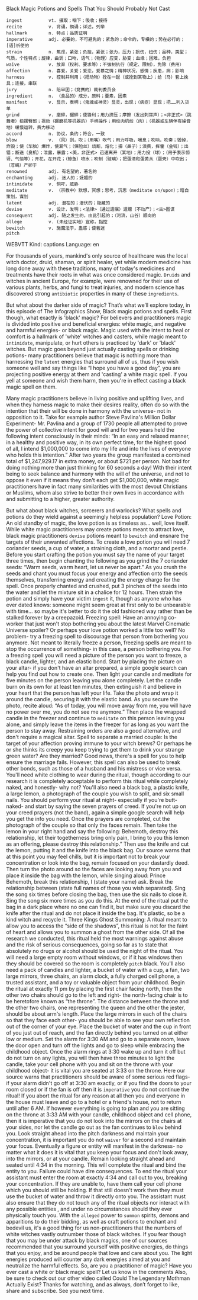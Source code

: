 Black Magic Potions and Spells That You Should Probably Not Cast

```
ingest          vt. 摄取；咽下；吸收；接待
recite          v. 背诵，朗诵；详述，列举
hallmark        n. 特点；品质证明
imperative      adj. 必要的，不可避免的；紧急的；命令的，专横的；势在必行的；[语]祈使的
strain          n. 焦虑，紧张；负担，紧张；张力，压力；损伤，扭伤；品种，类型；气质，个性特点；旋律，曲调；口吻，语气；（物理）应变，胁变；血缘；困难，负担
waive           v. 放弃（权利、要求等）；不强制执行（规定、限制），免除（费用）
affection       n. 喜爱，关爱；爱恋，爱慕之情；精神状况，感情；疾患，病；影响
harness         v. 控制并利用；（把动物）拴在一起（或拴到某物上）；给（马）套上挽具；连接，串联
jury            n. 陪审团；（竞赛的）裁判委员会
ingredient      n. （食品的）成分，原料；要素，因素
manifest        v. 显示，表明；（鬼魂或神灵）显灵，出现；（病症）显现；把……列入货单
grind           v. 磨碎，碾碎；使锋利；用力挤压；摩擦（发出刺耳声）；<非正式>（跳舞者）扭摆臀部；摇动（碾磨机等机器的）手柄操作；用绞肉机绞（肉）；（机器或车辆伴有噪音地）缓慢运转，费力移动
accord          n. 协议，条约；符合，一致
blow            v. （风）刮，吹；（用嘴）吹气；用力呼吸，喘息；吹响，吹奏；毁掉，炸毁；使（车胎）爆炸，使漏气；（保险丝）烧断，熔化；擤（鼻子）；浪费，挥霍（金钱）；出错；断送（良机）；泄露，暴露；<美，非正式> 迅速离开（某地）；用力投（球）；（用于表示惊讶、气恼等）；开花，在开花；（鲸鱼）喷水；吹制（玻璃）；把蛋清和蛋黄从（蛋壳）中吹出；（苍蝇）产卵于
renowned        adj. 有名望的，著名的
enchanting      adj. 迷人的；妩媚的
intimidate      v. 恫吓，威胁
meditate        v. （宗教中）默想，冥想；思考，沉思（meditate on/upon）；暗自策划，谋划
latent          adj. 潜在的；潜伏的；隐藏的
devise          v. 设计，发明；<法律>（通过遗嘱）遗赠（不动产）；<古>图谋
consequent      adj. 随之发生的，由此引起的；（河流，山谷）顺向的
allege          v. (未经证实地）宣称，指控
bewitch         v. 施魔法于，蛊惑；使着迷
pitch  
```

WEBVTT Kind: captions Language: en 

For thousands of years, mankind's only source of healthcare was the local witch doctor, druid, shaman, or spirit healer, yet while modern medicine has long done away with these traditions, many of today's medicines and treatments have their roots in what was once considered magic. `Druids` and witches in ancient Europe, for example, were renowned for their use of various plants, herbs, and fungi to treat injuries, and modern science has discovered strong `antibiotic` properties in many of these `ingredients`. 

But what about the darker side of magic? That’s what we’ll explore today, in this episode of The Infographics Show, Black magic potions and spells. First though, what exactly is 'black' magic? For believers and practitioners magic is divided into positive and beneficial energies: white magic, and negative and harmful energies- or black magic. Magic used with the intent to heal or comfort is a hallmark of 'white' witches and casters, while magic meant to `intimidate`, manipulate, or hurt others is practiced by 'dark' or 'black' witches. But magic goes beyond just actually casting spells or drinking potions- many practitioners believe that magic is nothing more than harnessing the `latent` energies that surround all of us, thus if you wish someone well and say things like “I hope you have a good day”, you are projecting positive energy at them and 'casting' a white magic spell. If you yell at someone and wish them harm, then you're in effect casting a black magic spell on them. 

Many magic practitioners believe in living positive and uplifting lives, and when they harness magic to make their desires reality, often do so with the intention that their will be done in harmony with the universe- not in opposition to it. Take for example author Steve Pavlina's Million Dollar Experiment- Mr. Pavlina and a group of 1730 people all attempted to prove the power of collective intent for good will and for two years held the following intent consciously in their minds: “In an easy and relaxed manner, in a healthy and positive way, in its own perfect time, for the highest good of all, I intend $1,000,000 to come into my life and into the lives of everyone who holds this intention.” After two years the group manifested a combined total of $1,247,929.17 in extra money, or about $721 per person. Not bad for doing nothing more than just thinking for 60 seconds a day! With their intent being to seek balance and harmony with the will of the universe, and not to oppose it even if it means they don't each get $1,000,000, white magic practitioners have in fact many similarities with the most devout Christians or Muslims, whom also strive to better their own lives in accordance with and submitting to a higher, greater authority. 

But what about black witches, sorcerers and warlocks? What spells and potions do they wield against a seemingly helpless population? Love Potion: An old standby of magic, the love potion is as timeless as... well, love itself. While white magic practitioners may create potions meant to attract love, black magic practitioners `devise` potions meant to `bewitch` and ensnare the targets of their unwanted affections. To create a love potion you will need 7 coriander seeds, a cup of water, a straining cloth, and a mortar and pestle. Before you start crafting the potion you must say the name of your target three times, then begin chanting the following as you grind the 7 coriander seeds: “Warm seeds, warm heart, let us never be apart.” As you crush the seeds and chant you must focus your energy and affection onto the seeds themselves, transferring energy and creating the energy charge for the spell. Once properly chanted and crushed, put 3 pinches of the seeds into the water and let the mixture sit in a chalice for 12 hours. Then strain the potion and simply have your victim `ingest` it, though as anyone who has ever dated knows: someone might seem great at first only to be unbearable with time... so maybe it's better to do it the old fashioned way rather than be stalked forever by a creepazoid. Freezing spell: Have an annoying co-worker that just won't stop bothering you about the latest Marvel Cinematic Universe spoiler? Or perhaps your love potion worked a little too well? No problem- try a freezing spell to discourage that person from bothering you anymore. Not meant to literally freeze a person, freezing spells are meant to stop the occurrence of something- in this case, a person bothering you. For a freezing spell you will need a picture of the person you want to freeze, a black candle, lighter, and an elastic bond. Start by placing the picture on your altar- if you don't have an altar prepared, a simple google search can help you find out how to create one. Then light your candle and meditate for five minutes on the person leaving you alone completely. Let the candle burn on its own for at least ten minutes, then extinguish it and believe in your heart that the person has left your life. Take the photo and wrap it around the candle, securing it with the elastic band. As you secure the photo, recite aloud: “As of today, you will move away from me, you will have no power over me, you do not see me anymore.” Then place the wrapped candle in the freezer and continue to `meditate` on this person leaving you alone, and simply leave the items in the freezer for as long as you want the person to stay away. Restraining orders are also a good alternative, and don't require a magical altar. Spell to separate a married couple: Is the target of your affection proving immune to your witch brews? Or perhaps he or she thinks its creepy you keep trying to get them to drink your strange green water? Are they married? Good news, there's a spell for you to help ensure the marriage fails. However, this spell can also be used to break other bonds, such as those of a husband and his mistress or vice versa. You'll need white clothing to wear during the ritual, though according to our research it is completely acceptable to perform this ritual while completely naked, and honestly- why not? You'll also need a black bag, a plastic knife, a large lemon, a photograph of the couple you wish to split, and six small nails. You should perform your ritual at night- especially if you're butt-naked- and start by saying the seven prayers of creed. If you're not up on your creed prayers (not the band), again a simple google search will help you get the info you need. Once the prayers are completed, cut the photograph of the couple so that only the faces remain. Then take the lemon in your right hand and say the following: Behemoth, destroy this relationship, let their togetherness bring only pain, I bring to you this lemon as an offering, please destroy this relationship.” Then use the knife and cut the lemon, putting it and the knife into the black bag. Our source warns that at this point you may feel chills, but it is important not to break your concentration or look into the bag, remain focused on your dastardly deed. Then turn the photo around so the faces are looking away from you and place it inside the bag with the lemon, while singing aloud: Prince Behemoth, break this relationship, I (state your name) ask. Break the relationship between (state full names of those you wish separated). Sing the song six times before closing the bag, then use the six nails to close it. Sing the song six more times as you do this. At the end of the ritual put the bag in a dark place where no one can find it, but make sure you discard the knife after the ritual and do not place it inside the bag. It's plastic, so be a kind witch and recycle it. Three Kings Ghost Summoning: A ritual meant to allow you to access the “side of the shadows”, this ritual is not for the faint of heart and allows you to summon a ghost from the other side. Of all the research we conducted, this ritual held the most warnings against abuse and the risk of serious consequences, going so far as to state that absolutely no drugs or alcohol should be used the night of the ritual. You will need a large empty room without windows, or if it has windows then they should be covered so the room is completely `pitch` black. You'll also need a pack of candles and lighter, a bucket of water with a cup, a fan, two large mirrors, three chairs, an alarm clock, a fully charged cell phone, a trusted assistant, and a toy or valuable object from your childhood. Begin the ritual at exactly 11 pm by placing the first chair facing north, then the other two chairs should go to the left and right- the north-facing chair is to be heretofore known as “the throne”. The distance between the throne and the other two chairs, one representing the queen and the other the jester, should be about arm's length. Place the large mirrors in each of the chairs so that they face each other- you should be able to see your own reflection out of the corner of your eye. Place the bucket of water and the cup in front of you just out of reach, and the fan directly behind you turned on at either low or medium. Set the alarm for 3:30 AM and go to a separate room, leave the door open and turn off the lights and go to sleep while embracing the childhood object. Once the alarm rings at 3:30 wake up and turn it off but do not turn on any lights, you will then have three minutes to light the candle, take your cell phone with you and sit on the throne with your childhood object- it is vital you are seated at 3:33 on the throne. Here our source warns that practitioners should be aware of some serious red flags- if your alarm didn't go off at 3:30 am exactly, or if you find the doors to your room closed or if the fan is off then it is `imperative` you do not continue the ritual! If you abort the ritual for any reason at all then you and everyone in the house must leave and go to a hotel or a friend's house, not to return until after 6 AM. If however everything is going to plan and you are sitting on the throne at 3:33 AM with your candle, childhood object and cell phone, then it is imperative that you do not look into the mirrors on the chairs at your sides, nor let the candle go out as the fan continues to `blow` behind you. Look straight ahead into the pitch darkness and maintain your concentration, it is important you do not `waiver` for a second and maintain your focus. Eventually a figure or entity will manifest in the darkness- no matter what it does it is vital that you keep your focus and don't look away, into the mirrors, or at your candle. Remain looking straight ahead and seated until 4:34 in the morning. This will complete the ritual and bind the entity to you. Failure could have dire consequences. To end the ritual your assistant must enter the room at exactly 4:34 and call out to you, breaking your concentration. If they are unable to, have them call your cell phone which you should still be holding. If that still doesn't work then they must use the bucket of water and throw it directly onto you. The assistant must also ensure that they do not touch any of the ritual objects nor interact with any possible entities , and under no circumstances should they ever physically touch you. With the `alleged` power to `summon` spirits, demons and apparitions to do their bidding, as well as craft potions to enchant and bedevil us, it's a good thing for us non-practitioners that the numbers of white witches vastly outnumber those of black witches. If you fear though that you may be under attack by black magics, one of our sources recommended that you surround yourself with positive energies, do things that you enjoy, and be around people that love and care about you. The light energies produced will counter any dark energies aimed at you and neutralize the harmful effects. So, are you a practitioner of magic? Have you ever cast a white or black magic spell? Let us know in the comments Also, be sure to check out our other video called Could The Legendary Mothman Actually Exist? Thanks for watching, and as always, don’t forget to like, share and subscribe. See you next time. 